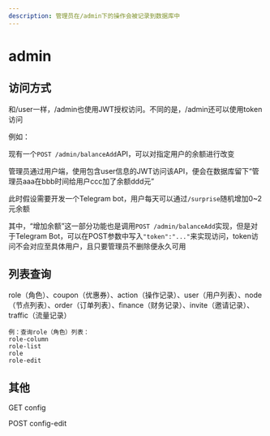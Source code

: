 ```yaml
---
description: 管理员在/admin下的操作会被记录到数据库中
---
```


# admin

## 访问方式

和/user一样，/admin也使用JWT授权访问。不同的是，/admin还可以使用token访问

例如：

现有一个`POST /admin/balanceAdd`API，可以对指定用户的余额进行改变

管理员通过用户端，使用包含user信息的JWT访问该API，便会在数据库留下“管理员aaa在bbb时间给用户ccc加了余额ddd元”

此时假设需要开发一个Telegram bot，用户每天可以通过`/surprise`随机增加0~2元余额

其中，“增加余额”这一部分功能也是调用`POST /admin/balanceAdd`实现，但是对于Telegram Bot，可以在POST参数中写入`"token":"..."`来实现访问，token访问不会对应至具体用户，且只要管理员不删除便永久可用

## 列表查询

role（角色）、coupon（优惠券）、action（操作记录）、user（用户列表）、node（节点列表）、order（订单列表）、finance（财务记录）、invite（邀请记录）、traffic（流量记录）

```text
例：查询role（角色）列表：
role-column
role-list
role
role-edit
```

## 其他

GET config

POST config-edit

